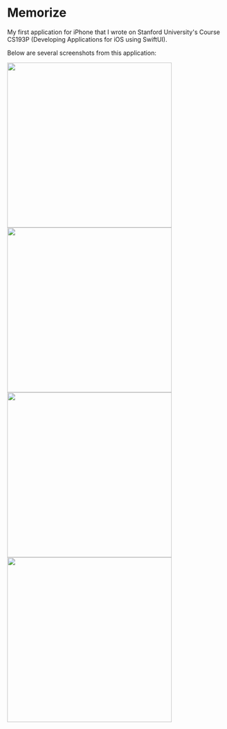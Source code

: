 # Memorize

My first application for iPhone that I wrote on Stanford University's Course CS193P (Developing Applications for iOS using SwiftUI).

Below are several screenshots from this application:
<p float="left">
<img src="https://user-images.githubusercontent.com/37738870/145694100-9d65111d-95b1-471e-af98-fafbfbdbbce5.png" height="380">
<img src="https://user-images.githubusercontent.com/37738870/145694183-06abb2f7-0024-43dc-96b6-65496b27d9b2.png" height="380">
<img src="https://user-images.githubusercontent.com/37738870/145694245-7eaabb23-fef2-4fb9-8b83-0b6001d73b6d.png" height="380">
<img src="https://user-images.githubusercontent.com/37738870/145694267-41701943-d8de-4c3f-b423-9027bc0986f4.png" height="380">
</p>
